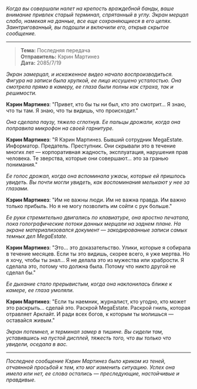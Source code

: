 _Когда вы совершали налет на крепость враждебной банды, ваше внимание привлек старый терминал, спрятанный в углу. Экран мерцал слабо, намекая на данные, все еще сохраняющиеся в его цепях. Заинтригованный, вы подошли и включили его, открыв скрытое сообщение._

---

> **Тема:** Последняя передача  
> **Отправитель:** Кэрин Мартинез  
> **Дата:** 2085/7/19

_Экран замерцал, и искаженное видео начало воспроизводиться. Фигура на записи была хрупкой, ее лицо иссушено усталостью. Она смотрела прямо в камеру, ее глаза были полны как страха, так и решимости._

**Кэрин Мартинез**: "Привет, кто бы ты ни был, кто это смотрит... Я знаю, что ты там. Я знаю, что ты видишь, что происходит."

_Она сделала паузу, тяжело сглотнув. Ее пальцы дрожали, когда она поправила микрофон на своей гарнитуре._

**Кэрин Мартинез**: "Я Кэрин Мартинез. Бывший сотрудник MegaEstate. Информатор. Предатель. Преступник. Они скрывали это в течение многих лет — корпоративная жадность, эксплуатация, нарушения прав человека. Те зверства, которые они совершают... это за гранью понимания."

_Ее голос дрожал, когда она вспоминала ужасы, которые ей пришлось увидеть. Вы почти могли увидеть, как воспоминания мелькают у нее за глазами._

**Кэрин Мартинез**: "Им не важны люди. Им не важна правда. Им важно только прибыль. Но я не могу позволить им сойти с рук больше."

_Ее руки стремительно двигались по клавиатуре, она яростно печатала, пока голографические потоки данных мерцали на заднем плане. На экране материализовался документ — закодированные записи самых темных дел MegaEstate._

**Кэрин Мартинез**: "Это... это доказательство. Улики, которые я собирала в течение месяцев. Если ты это видишь, скорее всего, я уже мертва. Но я хочу, чтобы ты знал... Я не делала это из мужества или храбрости. Я сделала это, потому что должна была. Потому что никто другой не сделал бы."

_Ее дыхание стало прерывистым, когда она наклонилась ближе к камере, ее глаза умоляли._

**Кэрин Мартинез**: "Если ты наемник, журналист, кто угодно, кто может это раскрыть... сделай это. Раскрой MegaEstate. Раскрой гниль, которая отравляет Арклайт. И ради всех богов, к которым ты молишься — оставайся живым."

_Экран потемнел, и терминал замер в тишине. Вы сидели там, уставившись на пустой дисплей, тяжесть того, что вы только что увидели, оседала в вас._

---

_Последнее сообщение Кэрин Мартинез было криком из теней, отчаянной просьбой к тем, кто мог изменить ситуацию. Успех она имела или нет, ее слова остались — преследующие, настойчивые и правдивые._
